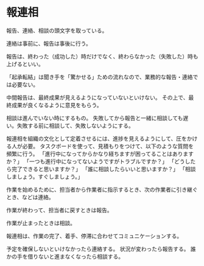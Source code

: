 # 報連相

報告、連絡、相談の頭文字を取っている。

連絡は事前に、報告は事後に行う。

報告は、終わった（成功した）時だけでなく、終わらなかった（失敗した）時も上げるといい。

「起承転結」は聞き手を「驚かせる」ための流れなので、業務的な報告・連絡では必要ない。

中間報告は、最終成果が見えるようになっていないといけない。
その上で、最終成果が良くなるように意見をもらう。

相談は進んでいない時にするもの。
失敗してから報告と一緒に相談しても遅い。失敗する前に相談して、失敗しないようにする。

報連相を組織の文化として定着させるには、進捗を見えるようにして、圧をかける人が必要。
タスクボードを使って、見積もりをつけて、以下のような質問を頻繁に行う。
「進行中になってからかなり経ちますが困ってることはありますか？」
「一つも進行中になってないようですがトラブルですか？」
「どうしたら完了できると思いますか？」
「誰に相談したらいいと思いますか？」
「相談しましょう。すぐしましょう。」

作業を始めるために、担当者から作業者に指示するとき、次の作業者に引き継ぐとき、などは連絡。

作業が終わって、担当者に戻すときは報告。

作業が止まったときは相談。

報連相は、作業の完了、着手、停滞に合わせてコミュニケーションする。

予定を確保しないといけなかったら連絡する。
状況が変わったら報告する。
誰かの手を借りないと進まなくなったら相談する。
